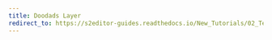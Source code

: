```yaml
---
title: Doodads Layer
redirect_to: https://s2editor-guides.readthedocs.io/New_Tutorials/02_Terrain_Editor/022_Doodads_Layer
---
```

